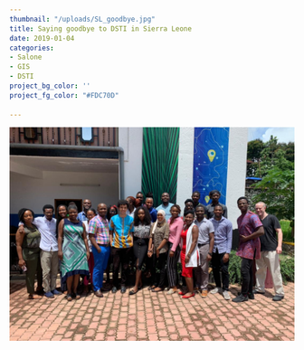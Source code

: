```yaml
---
thumbnail: "/uploads/SL_goodbye.jpg"
title: Saying goodbye to DSTI in Sierra Leone
date: 2019-01-04
categories:
- Salone
- GIS
- DSTI
project_bg_color: ''
project_fg_color: "#FDC70D"

---
```

![](/uploads/SL_goodbye.jpg)
